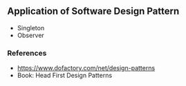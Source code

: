 ##  Application of Software Design Pattern

* Singleton
* Observer


### References
* https://www.dofactory.com/net/design-patterns
* Book: Head First Design Patterns


